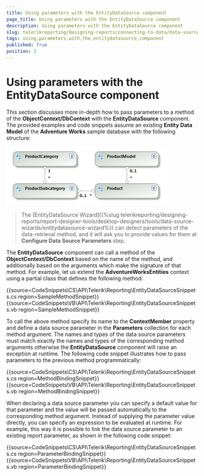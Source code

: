 ```yaml
---
title: Using parameters with the EntityDataSource component
page_title: Using parameters with the EntityDataSource component 
description: Using parameters with the EntityDataSource component
slug: telerikreporting/designing-reports/connecting-to-data/data-source-components/entitydatasource-component/using-parameters-with-the-entitydatasource-component
tags: using,parameters,with,the,entitydatasource,component
published: True
position: 2
---
```


# Using parameters with the EntityDataSource component



This section discusses more in-depth how to pass parameters to a method of the __ObjectContext/DbContext__ with         the __EntityDataSource__ component. The provided examples and code snippets assume an existing         __Entity Data Model__ of the __Adventure Works__ sample database with the following structure:         

  ![](images/DataSources/EntityDataSourceAdventureWorksEntityModel.png)

> The [EntityDataSource Wizard]({%slug telerikreporting/designing-reports/report-designer-tools/desktop-designers/tools/data-source-wizards/entitydatasource-wizard%}) can detect parameters           of the data-retrieval method, and it will ask you to provide values for them at  __Configure Data Source Parameters__ step.         

The __EntityDataSource__ component can call a method of the __ObjectContext/DbContext__ based on the name of the           method, and additionally based on the arguments which make the signature of that method. For example,           let us extend the __AdventureWorksEntities__ context using a partial class that defines the following method:           

{{source=CodeSnippets\CS\API\Telerik\Reporting\EntityDataSourceSnippets.cs region=SampleMethodSnippet}}
{{source=CodeSnippets\VB\API\Telerik\Reporting\EntityDataSourceSnippets.vb region=SampleMethodSnippet}}

To call the above method specify its name to the __ContextMember__ property and define a data source parameter           in the __Parameters__ collection for each method argument. The names and types of the data source parameters           must match exactly the names and types of the corresponding method arguments otherwise the __EntityDataSource__         component will raise an exception at runtime. The following code snippet illustrates how to pass parameters           to the previous method programmatically:           

{{source=CodeSnippets\CS\API\Telerik\Reporting\EntityDataSourceSnippets.cs region=MethodBindingSnippet}}
{{source=CodeSnippets\VB\API\Telerik\Reporting\EntityDataSourceSnippets.vb region=MethodBindingSnippet}}

When declaring a data source parameter you can specify a default value for that parameter and the           value will be passed automatically to the corresponding method argument. Instead of supplying the           parameter value directly, you can specify an expression to be evaluated at runtime. For example, this           way it is possible to link the data source parameter to an existing report parameter, as shown in the           following code snippet:           

{{source=CodeSnippets\CS\API\Telerik\Reporting\EntityDataSourceSnippets.cs region=ParameterBindingSnippet}}
{{source=CodeSnippets\VB\API\Telerik\Reporting\EntityDataSourceSnippets.vb region=ParameterBindingSnippet}}


